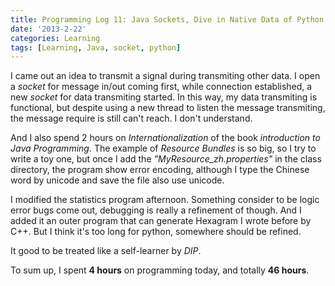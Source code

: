 ```yaml
---
title: Programming Log 11: Java Sockets, Dive in Native Data of Python
date: '2013-2-22'
categories: Learning
tags: [Learning, Java, socket, python]
---
```


I came out an idea to transmit a signal during transmiting other data. I open a *socket* for message in/out coming first, while connection established, a new *socket* for data transmiting started. In this way, my data transmiting is functional, but despite using a new thread to listen the message transmiting, the message require is still can't reach. I don't understand.


And I also spend 2 hours on *Internationalization* of the book *introduction to Java Programming*. The example of *Resource Bundles* is so big, so I try to write a toy one, but once I add the *"MyResource_zh.properties"* in the class directory, the program show error encoding, although I type the Chinese word by unicode and save the file also use unicode.


I modified the statistics program afternoon. Something consider to be logic error bugs come out, debugging is really a refinement of though. And I added it an outer program that can generate Hexagram I wrote before by C++. But I think it's too long for python, somewhere should be refined.


It good to be treated like a self-learner by *DIP*.


To sum up, I spent **4 hours** on programming today, and totally **46 hours**.